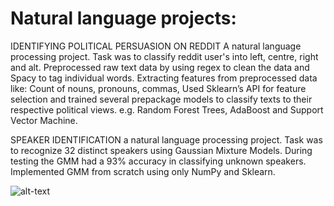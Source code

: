 # Natural language projects:
IDENTIFYING POLITICAL PERSUASION ON REDDIT
A natural language processing project. Task was to classify reddit user's into left, centre, right and alt.
Preprocessed raw text data by using regex to clean the data and Spacy to tag individual words.
Extracting features from preprocessed data like: Count of nouns, pronouns, commas, 
Used Sklearn’s API for feature selection and trained several prepackage models to classify texts to their respective political views. e.g. Random Forest Trees, AdaBoost and Support Vector Machine.


SPEAKER IDENTIFICATION
a natural language processing project. Task was to recognize 32 distinct speakers using Gaussian Mixture Models. During testing the GMM had a 93% accuracy in classifying unknown speakers.
Implemented GMM from scratch using only NumPy and Sklearn.

![alt-text](![image](https://user-images.githubusercontent.com/34758298/131426438-fa7dd2ca-4a22-4e8a-919b-ebfb14615400.png)
)
